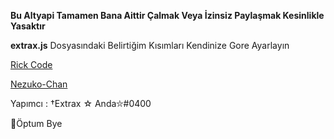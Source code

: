 **Bu Altyapi Tamamen Bana Aittir Çalmak Veya İzinsiz Paylaşmak Kesinlikle Yasaktır**

__extrax.js__ Dosyasındaki Belirtiğim Kısımları Kendinize Gore Ayarlayın

[Rick Code](https://discord.gg/ARfNBj84Mb)

[Nezuko-Chan](https://discord.com/oauth2/authorize?client_id=856080869790056448&scope=bot+applications.commands&permissions=8)


Yapımcı : †Extrax ☆ Anda⛦#0400

🥰Öptum Bye

